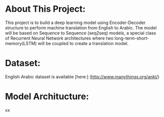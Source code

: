 # About This Project:
This project is to build a deep learning model using Encoder-Decoder structure to perform machine translation from English to Arabic. The model will be based on Sequence to Sequence (seq2seq) models, a special class of Recurrent Neural Network architectures where two long-term-short-memory(LSTM) will be coupled to create a translation model.
# Dataset:
English Arabic dataset is available [here:] (http://www.manythings.org/anki/)
# Model Architucture:
xx
